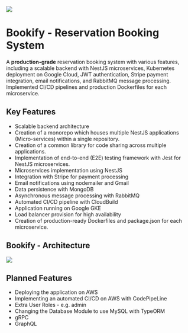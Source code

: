 <!DOCTYPE html>
<html lang="en">
<head>
    <meta charset="UTF-8">
    <meta name="viewport" content="width=device-width, initial-scale=1.0">
</head>
<body>
    <img src="https://i.imgur.com/CwsSYmB.png"></img>
    <h1>Bookify - Reservation Booking System</h1>
    <p>
        A <strong>production-grade</strong> reservation booking system with various features, including a scalable backend with NestJS microservices, Kubernetes deployment on Google Cloud, JWT authentication, Stripe payment integration, email notifications, and RabbitMQ message processing. Implemented CI/CD pipelines and production Dockerfiles for each microservice.
    </p>
    <h2>Key Features</h2>
    <ul>
        <li>Scalable backend architecture</li>
        <li>Creation of a monorepo which houses multiple NestJS applications (Micro-services) within a single repository.</li>
        <li>Creation of a common library for code sharing across multiple applications.</li>
        <li>Implementation of end-to-end (E2E) testing framework with Jest for NestJS microservices.</li>
        <li>Microservices implementation using NestJS</li>
        <li>Integration with Stripe for payment processing</li>
        <li>Email notifications using nodemailer and Gmail</li>
        <li>Data persistence with MongoDB</li>
        <li>Asynchronous message processing with RabbitMQ</li>
        <li>Automated CI/CD pipeline with CloudBuild</li>
        <li>Application running on Google GKE</li>
        <li>Load balancer provision for high availability</li>
        <li>Creation of production-ready Dockerfiles and package.json for each microservice.</li>
    </ul> 
    <h2>Bookify - Architecture</h2>
    <p>
      <img src="https://i.imgur.com/if9GmVc.png" />
    </p>
     <h2>Planned Features</h2>
    <ul>
        <li>Deploying the application on AWS</li>
        <li>Implementing an automated CI/CD on AWS with CodePipeLine</li>
        <li>Extra User Roles - e.g. admin</li>
        <li>Changing the Database Module to use MySQL with TypeORM</li>
        <li>gRPC</li>
        <li>GraphQL</li>
    </ul> 
</body>
</html>
